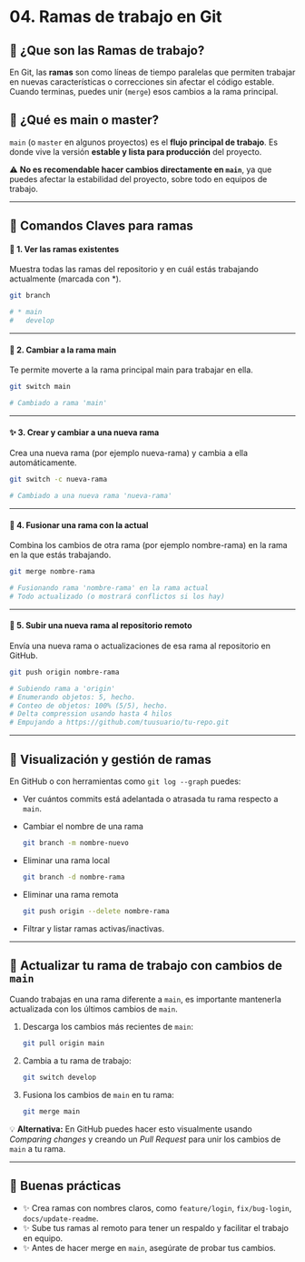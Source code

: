 # 04. Ramas de trabajo en Git

## 🌿 ¿Que son las Ramas de trabajo?
En Git, las **ramas** son como líneas de tiempo paralelas que permiten trabajar en nuevas características o correcciones sin afectar el código estable. Cuando terminas, puedes unir (`merge`) esos cambios a la rama principal.

## 🚀 ¿Qué es main o master?

`main` (o `master` en algunos proyectos) es el **flujo principal de trabajo**. Es donde vive la versión **estable y lista para producción** del proyecto.

⚠ **No es recomendable hacer cambios directamente en `main`**, ya que puedes afectar la estabilidad del proyecto, sobre todo en equipos de trabajo.

---

## 🔑 Comandos Claves para ramas

#### 🌿 1. Ver las ramas existentes
Muestra todas las ramas del repositorio y en cuál estás trabajando actualmente (marcada con *).

``` bash 
git branch

# * main
#   develop
```
---
#### 🔄 2. Cambiar a la rama main
Te permite moverte a la rama principal main para trabajar en ella.

```bash
git switch main

# Cambiado a rama 'main'
```
---

#### ✨ 3. Crear y cambiar a una nueva rama
Crea una nueva rama (por ejemplo nueva-rama) y cambia a ella automáticamente.

```bash
git switch -c nueva-rama

# Cambiado a una nueva rama 'nueva-rama'
```
---

#### 🔀 4. Fusionar una rama con la actual
Combina los cambios de otra rama (por ejemplo nombre-rama) en la rama en la que estás trabajando.

```bash
git merge nombre-rama

# Fusionando rama 'nombre-rama' en la rama actual
# Todo actualizado (o mostrará conflictos si los hay)
```
---

#### 🚀 5. Subir una nueva rama al repositorio remoto
Envía una nueva rama o actualizaciones de esa rama al repositorio en GitHub.

```bash
git push origin nombre-rama

# Subiendo rama a 'origin'
# Enumerando objetos: 5, hecho.
# Conteo de objetos: 100% (5/5), hecho.
# Delta compression usando hasta 4 hilos
# Empujando a https://github.com/tuusuario/tu-repo.git
```

---

## 👀 Visualización y gestión de ramas

En GitHub o con herramientas como `git log --graph` puedes:

- Ver cuántos commits está adelantada o atrasada tu rama respecto a `main`.
- Cambiar el nombre de una rama
     ```bash
    git branch -m nombre-nuevo
    ```

- Eliminar una rama local
    ```bash
    git branch -d nombre-rama
    ```

- Eliminar una rama remota 
    ```bash
    git push origin --delete nombre-rama
    ```

- Filtrar y listar ramas activas/inactivas.

---

## 🔄 Actualizar tu rama de trabajo con cambios de `main`

Cuando trabajas en una rama diferente a `main`, es importante mantenerla actualizada con los últimos cambios de `main`.

1.  Descarga los cambios más recientes de `main`:

    ```bash
    git pull origin main
    ```

2. Cambia a tu rama de trabajo:

    ```bash
    git switch develop
    ```

3. Fusiona los cambios de `main` en tu rama:

    ```bash
    git merge main
    ```

💡 **Alternativa:**
En GitHub puedes hacer esto visualmente usando *Comparing changes* y creando un *Pull Request* para unir los cambios de `main` a tu rama.

---

## 🌟 Buenas prácticas

- ✨ Crea ramas con nombres claros, como `feature/login`, `fix/bug-login`, `docs/update-readme`.
- ✨ Sube tus ramas al remoto para tener un respaldo y facilitar el trabajo en equipo.
- ✨ Antes de hacer merge en `main`, asegúrate de probar tus cambios.

